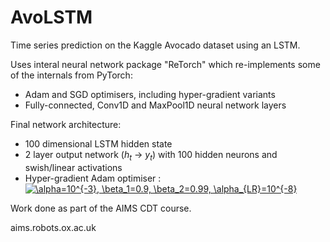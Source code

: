 # AvoLSTM
Time series prediction on the Kaggle Avocado dataset using an LSTM.

Uses interal neural network package "ReTorch" which re-implements some of the internals from PyTorch:
- Adam and SGD optimisers, including hyper-gradient variants
- Fully-connected, Conv1D and MaxPool1D neural network layers

Final network architecture:
- 100 dimensional LSTM hidden state
- 2 layer output network ($h_t$ -> $y_t$) with 100 hidden neurons and swish/linear activations
- Hyper-gradient Adam optimiser :  <a href="https://www.codecogs.com/eqnedit.php?latex=\alpha=10^{-3},&space;\beta_1=0.9,&space;\beta_2=0.99,&space;\alpha_{LR}=10^{-8}" target="_blank"><img src="https://latex.codecogs.com/gif.latex?\alpha=10^{-3},&space;\beta_1=0.9,&space;\beta_2=0.99,&space;\alpha_{LR}=10^{-8}" title="\alpha=10^{-3}, \beta_1=0.9, \beta_2=0.99, \alpha_{LR}=10^{-8}" /></a>


Work done as part of the AIMS CDT course.

aims.robots.ox.ac.uk
